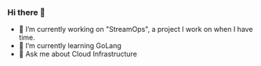### Hi there 👋

- 🔭 I’m currently working on "StreamOps", a project I work on when I have time.
- 🌱 I’m currently learning GoLang 
- 💬 Ask me about Cloud Infrastructure

